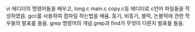 vi 에디터의 명령어들을 배우고,
long.c main.c copy.c등 에디터로 c언어 파일들을 작성하였음.
gcc를 사용하여 컴파일 하는법을 배움.
동기, 비동기, 블럭, 논블럭에 관한 학우들의 발표를 들음.
grep 명령어의 개념 grep과 find가 무엇이 다른지 발표를 들음.
